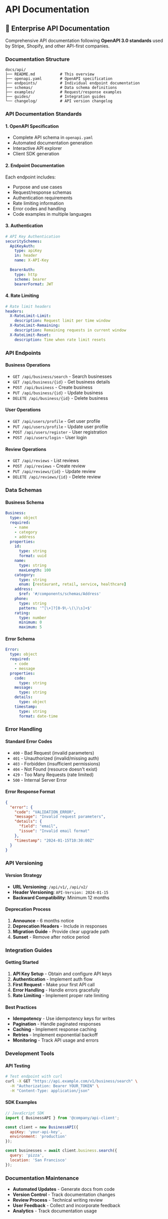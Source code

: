 # API Documentation

## 📡 Enterprise API Documentation

Comprehensive API documentation following **OpenAPI 3.0 standards** used by Stripe, Shopify, and other API-first companies.

### Documentation Structure

```
docs/api/
├── README.md           # This overview
├── openapi.yaml        # OpenAPI specification
├── endpoints/          # Individual endpoint documentation
├── schemas/            # Data schema definitions
├── examples/           # Request/response examples
├── guides/             # Integration guides
└── changelog/          # API version changelog
```

### API Documentation Standards

#### 1. **OpenAPI Specification**
- Complete API schema in `openapi.yaml`
- Automated documentation generation
- Interactive API explorer
- Client SDK generation

#### 2. **Endpoint Documentation**
Each endpoint includes:
- Purpose and use cases
- Request/response schemas
- Authentication requirements
- Rate limiting information
- Error codes and handling
- Code examples in multiple languages

#### 3. **Authentication**
```yaml
# API Key Authentication
securitySchemes:
  ApiKeyAuth:
    type: apiKey
    in: header
    name: X-API-Key
    
  BearerAuth:
    type: http
    scheme: bearer
    bearerFormat: JWT
```

#### 4. **Rate Limiting**
```yaml
# Rate limit headers
headers:
  X-RateLimit-Limit:
    description: Request limit per time window
  X-RateLimit-Remaining:
    description: Remaining requests in current window
  X-RateLimit-Reset:
    description: Time when rate limit resets
```

### API Endpoints

#### Business Operations
- `GET /api/business/search` - Search businesses
- `GET /api/business/{id}` - Get business details
- `POST /api/business` - Create business
- `PUT /api/business/{id}` - Update business
- `DELETE /api/business/{id}` - Delete business

#### User Operations
- `GET /api/users/profile` - Get user profile
- `PUT /api/users/profile` - Update user profile
- `POST /api/users/register` - User registration
- `POST /api/users/login` - User login

#### Review Operations
- `GET /api/reviews` - List reviews
- `POST /api/reviews` - Create review
- `PUT /api/reviews/{id}` - Update review
- `DELETE /api/reviews/{id}` - Delete review

### Data Schemas

#### Business Schema
```yaml
Business:
  type: object
  required:
    - name
    - category
    - address
  properties:
    id:
      type: string
      format: uuid
    name:
      type: string
      maxLength: 100
    category:
      type: string
      enum: [restaurant, retail, service, healthcare]
    address:
      $ref: '#/components/schemas/Address'
    phone:
      type: string
      pattern: '^[\+]?[0-9\-\(\)\s]+$'
    rating:
      type: number
      minimum: 0
      maximum: 5
```

#### Error Schema
```yaml
Error:
  type: object
  required:
    - code
    - message
  properties:
    code:
      type: string
    message:
      type: string
    details:
      type: object
    timestamp:
      type: string
      format: date-time
```

### Error Handling

#### Standard Error Codes
- `400` - Bad Request (invalid parameters)
- `401` - Unauthorized (invalid/missing auth)
- `403` - Forbidden (insufficient permissions)
- `404` - Not Found (resource doesn't exist)
- `429` - Too Many Requests (rate limited)
- `500` - Internal Server Error

#### Error Response Format
```json
{
  "error": {
    "code": "VALIDATION_ERROR",
    "message": "Invalid request parameters",
    "details": {
      "field": "email",
      "issue": "Invalid email format"
    },
    "timestamp": "2024-01-15T10:30:00Z"
  }
}
```

### API Versioning

#### Version Strategy
- **URL Versioning**: `/api/v1/`, `/api/v2/`
- **Header Versioning**: `API-Version: 2024-01-15`
- **Backward Compatibility**: Minimum 12 months

#### Deprecation Process
1. **Announce** - 6 months notice
2. **Deprecation Headers** - Include in responses
3. **Migration Guide** - Provide clear upgrade path
4. **Sunset** - Remove after notice period

### Integration Guides

#### Getting Started
1. **API Key Setup** - Obtain and configure API keys
2. **Authentication** - Implement auth flow
3. **First Request** - Make your first API call
4. **Error Handling** - Handle errors gracefully
5. **Rate Limiting** - Implement proper rate limiting

#### Best Practices
- **Idempotency** - Use idempotency keys for writes
- **Pagination** - Handle paginated responses
- **Caching** - Implement response caching
- **Retries** - Implement exponential backoff
- **Monitoring** - Track API usage and errors

### Development Tools

#### API Testing
```bash
# Test endpoint with curl
curl -X GET "https://api.example.com/v1/business/search" \
  -H "Authorization: Bearer YOUR_TOKEN" \
  -H "Content-Type: application/json"
```

#### SDK Examples
```javascript
// JavaScript SDK
import { BusinessAPI } from '@company/api-client';

const client = new BusinessAPI({
  apiKey: 'your-api-key',
  environment: 'production'
});

const businesses = await client.business.search({
  query: 'pizza',
  location: 'San Francisco'
});
```

### Documentation Maintenance

- **Automated Updates** - Generate docs from code
- **Version Control** - Track documentation changes
- **Review Process** - Technical writing review
- **User Feedback** - Collect and incorporate feedback
- **Analytics** - Track documentation usage